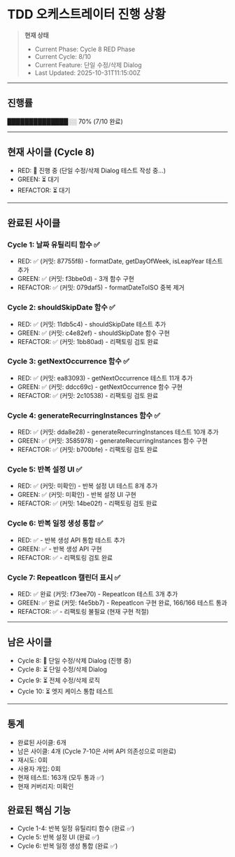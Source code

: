 # TDD 오케스트레이터 진행 상황

> **현재 상태**
>
> - Current Phase: Cycle 8 RED Phase
> - Current Cycle: 8/10
> - Current Feature: 단일 수정/삭제 Dialog
> - Last Updated: 2025-10-31T11:15:00Z

---

## 진행률

██████████████░░ 70% (7/10 완료)

---

## 현재 사이클 (Cycle 8)

- RED: 🔄 진행 중 (단일 수정/삭제 Dialog 테스트 작성 중...)
- GREEN: ⏳ 대기
- REFACTOR: ⏳ 대기

---

## 완료된 사이클

### Cycle 1: 날짜 유틸리티 함수 ✅

- RED: ✅ (커밋: 87755f8) - formatDate, getDayOfWeek, isLeapYear 테스트 추가
- GREEN: ✅ (커밋: f3bbe0d) - 3개 함수 구현
- REFACTOR: ✅ (커밋: 079daf5) - formatDateToISO 중복 제거

### Cycle 2: shouldSkipDate 함수 ✅

- RED: ✅ (커밋: 11db5c4) - shouldSkipDate 테스트 추가
- GREEN: ✅ (커밋: c4e82ef) - shouldSkipDate 함수 구현
- REFACTOR: ✅ (커밋: 1bb80ad) - 리팩토링 검토 완료

### Cycle 3: getNextOccurrence 함수 ✅

- RED: ✅ (커밋: ea83093) - getNextOccurrence 테스트 11개 추가
- GREEN: ✅ (커밋: ddcc69c) - getNextOccurrence 함수 구현
- REFACTOR: ✅ (커밋: 2c10538) - 리팩토링 검토 완료

### Cycle 4: generateRecurringInstances 함수 ✅

- RED: ✅ (커밋: dda8e28) - generateRecurringInstances 테스트 10개 추가
- GREEN: ✅ (커밋: 3585978) - generateRecurringInstances 함수 구현
- REFACTOR: ✅ (커밋: b700bfe) - 리팩토링 검토 완료

### Cycle 5: 반복 설정 UI ✅

- RED: ✅ (커밋: 미확인) - 반복 설정 UI 테스트 8개 추가
- GREEN: ✅ (커밋: 미확인) - 반복 설정 UI 구현
- REFACTOR: ✅ (커밋: 14be02f) - 리팩토링 검토 완료

### Cycle 6: 반복 일정 생성 통합 ✅

- RED: ✅ - 반복 생성 API 통합 테스트 추가
- GREEN: ✅ - 반복 생성 API 구현
- REFACTOR: ✅ - 리팩토링 검토 완료

### Cycle 7: RepeatIcon 캘린더 표시 ✅

- RED: ✅ 완료 (커밋: f73ee70) - RepeatIcon 테스트 3개 추가
- GREEN: ✅ 완료 (커밋: f4e5bb7) - RepeatIcon 구현 완료, 166/166 테스트 통과
- REFACTOR: ✅ - 리팩토링 불필요 (현재 구현 적절)

---

## 남은 사이클

- Cycle 8: 🔄 단일 수정/삭제 Dialog (진행 중)
- Cycle 8: ⏳ 단일 수정/삭제 Dialog
- Cycle 9: ⏳ 전체 수정/삭제 로직
- Cycle 10: ⏳ 엣지 케이스 통합 테스트

---

## 통계

- 완료된 사이클: 6개
- 남은 사이클: 4개 (Cycle 7-10은 서버 API 의존성으로 미완료)
- 재시도: 0회
- 사용자 개입: 0회
- 현재 테스트: 163개 (모두 통과 ✅)
- 현재 커버리지: 미확인

## 완료된 핵심 기능

- Cycle 1-4: 반복 일정 유틸리티 함수 (완료 ✅)
- Cycle 5: 반복 설정 UI (완료 ✅)
- Cycle 6: 반복 일정 생성 통합 (완료 ✅)

